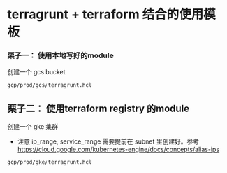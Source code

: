 # terragrunt + terraform 结合的使用模板

### 栗子一： 使用本地写好的module
创建一个 gcs bucket
```
gcp/prod/gcs/terragrunt.hcl
```

## 栗子二： 使用terraform registry 的module
创建一个 gke 集群
* 注意 ip_range, service_range 需要提前在 subnet 里创建好。参考 https://cloud.google.com/kubernetes-engine/docs/concepts/alias-ips
```
gcp/prod/gke/terragrunt.hcl
```
